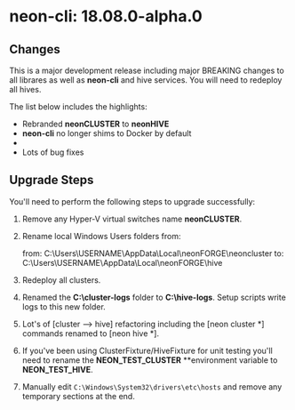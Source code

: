 # neon-cli: 18.08.0-alpha.0

## Changes

This is a major development release including major BREAKING changes to all librares as well as **neon-cli** and hive services.  You will need to redeploy all hives.

The list below includes the highlights:

* Rebranded **neonCLUSTER** to **neonHIVE**
* **neon-cli** no longer shims to Docker by default
* 
* Lots of bug fixes

## Upgrade Steps

You'll need to perform the following steps to upgrade successfully:

1. Remove any Hyper-V virtual switches name **neonCLUSTER**.

2. Rename local Windows Users folders from:

    from: C:\Users\USERNAME\AppData\Local\neonFORGE\neoncluster
    to:   C:\Users\USERNAME\AppData\Local\neonFORGE\hive

3. Redeploy all clusters.

4. Renamed the **C:\cluster-logs** folder to **C:\hive-logs**.  Setup scripts write logs to this new folder.

5. Lot's of [cluster --> hive] refactoring including the [neon cluster *] commands renamed to [neon hive *].

6. If you've been using ClusterFixture/HiveFixture for unit testing you'll need to rename the **NEON_TEST_CLUSTER** **environment variable to **NEON_TEST_HIVE**.

7. Manually edit `C:\Windows\System32\drivers\etc\hosts` and remove any temporary sections at the end.

